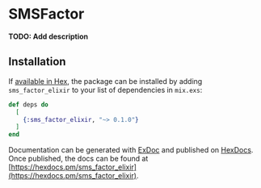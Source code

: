 # SMSFactor

**TODO: Add description**

## Installation

If [available in Hex](https://hex.pm/docs/publish), the package can be installed
by adding `sms_factor_elixir` to your list of dependencies in `mix.exs`:

```elixir
def deps do
  [
    {:sms_factor_elixir, "~> 0.1.0"}
  ]
end
```

Documentation can be generated with [ExDoc](https://github.com/elixir-lang/ex_doc)
and published on [HexDocs](https://hexdocs.pm). Once published, the docs can
be found at [https://hexdocs.pm/sms_factor_elixir](https://hexdocs.pm/sms_factor_elixir).


